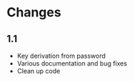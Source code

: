 # Changes

## 1.1

* Key derivation from password
* Various documentation and bug fixes
* Clean up code
